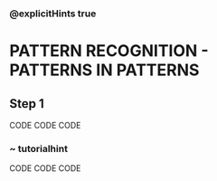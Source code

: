 ### @explicitHints true

# PATTERN RECOGNITION -  PATTERNS IN PATTERNS

## Step 1
CODE CODE CODE

### ~ tutorialhint 
CODE CODE CODE
